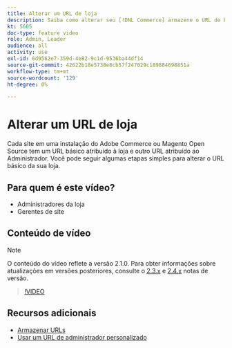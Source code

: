 ```yaml
---
title: Alterar um URL de loja
description: Saiba como alterar seu [!DNL Commerce] armazene o URL de base no Admin.
kt: 5605
doc-type: feature video
role: Admin, Leader
audience: all
activity: use
exl-id: 6d9562e7-359d-4e82-9c1d-9536ba44df14
source-git-commit: 42622b18e5738e8cb57f247029c189884698851a
workflow-type: tm+mt
source-wordcount: '129'
ht-degree: 0%

---
```


# Alterar um URL de loja

Cada site em uma instalação do Adobe Commerce ou Magento Open Source tem um URL básico atribuído à loja e outro URL atribuído ao Administrador. Você pode seguir algumas etapas simples para alterar o URL básico da sua loja.

## Para quem é este vídeo?

- Administradores da loja
- Gerentes de site

## Conteúdo de vídeo

>[!NOTE]
>
>O conteúdo do vídeo reflete a versão 2.1.0. Para obter informações sobre atualizações em versões posteriores, consulte o [2.3.x](https://devdocs.magento.com/guides/v2.3/release-notes/bk-release-notes.html) e [2.4.x](https://devdocs.magento.com/guides/v2.4/release-notes/bk-release-notes.html) notas de versão.

>[!VIDEO](https://video.tv.adobe.com/v/35488?quality=12&learn=on)

## Recursos adicionais

- [Armazenar URLs](https://docs.magento.com/user-guide/stores/store-urls.html)
- [Usar um URL de administrador personalizado](https://docs.magento.com/user-guide/stores/store-urls-custom-admin.html)
